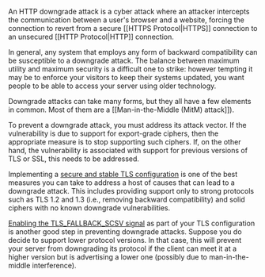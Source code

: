 An HTTP downgrade attack is a cyber attack where an attacker intercepts the communication between a user's browser and a website, forcing the connection to revert from a secure [[HTTPS Protocol|HTTPS]] connection to an unsecured [[HTTP Protocol|HTTP]] connection.

In general, any system that employs any form of backward compatibility can be susceptible to a downgrade attack. The balance between maximum utility and maximum security is a difficult one to strike: however tempting it may be to enforce your visitors to keep their systems updated, you want people to be able to access your server using older technology.

Downgrade attacks can take many forms, but they all have a few elements in common. Most of them are a [[Man-in-the-Middle (MitM) attack]]). 

To prevent a downgrade attack, you must address its attack vector. If the vulnerability is due to support for export-grade ciphers, then the appropriate measure is to stop supporting such ciphers. If, on the other hand, the vulnerability is associated with support for previous versions of TLS or SSL, this needs to be addressed.

Implementing a [secure and stable TLS configuration](https://crashtest-security.com/enable-tls-encryption/) is one of the best measures you can take to address a host of causes that can lead to a downgrade attack. This includes providing support only to strong protocols such as TLS 1.2 and 1.3 (i.e., removing backward compatibility) and solid ciphers with no known downgrade vulnerabilities.

[Enabling the TLS_FALLBACK_SCSV signal](https://crashtest-security.com/enable-tls-fallback-scsv/) as part of your TLS configuration is another good step in preventing downgrade attacks. Suppose you do decide to support lower protocol versions. In that case, this will prevent your server from downgrading its protocol if the client can meet it at a higher version but is advertising a lower one (possibly due to man-in-the-middle interference).